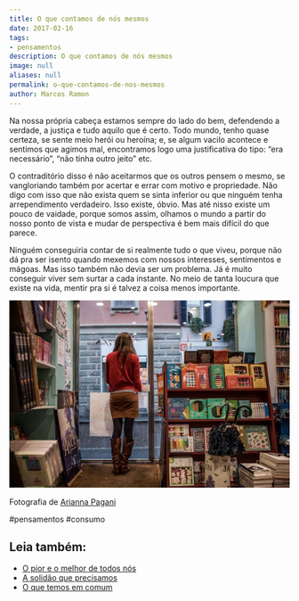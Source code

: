 ```yaml
---
title: O que contamos de nós mesmos
date: 2017-02-16
tags:
- pensamentos
description: O que contamos de nós mesmos
image: null
aliases: null
permalink: o-que-contamos-de-nos-mesmos
author: Marcos Ramon
---
```

Na nossa própria cabeça estamos sempre do lado do bem, defendendo a verdade, a justiça e tudo aquilo que é certo. Todo mundo, tenho quase certeza, se sente meio herói ou heroína; e, se algum vacilo acontece e sentimos que agimos mal, encontramos logo uma justificativa do tipo: “era necessário”, “não tinha outro jeito” etc.

O contraditório disso é não aceitarmos que os outros pensem o mesmo, se vangloriando também por acertar e errar com motivo e propriedade. Não digo com isso que não exista quem se sinta inferior ou que ninguém tenha arrependimento verdadeiro. Isso existe, óbvio. Mas até nisso existe um pouco de vaidade, porque somos assim, olhamos o mundo a partir do nosso ponto de vista e mudar de perspectiva é bem mais difícil do que parece.

Ninguém conseguiria contar de si realmente tudo o que viveu, porque não dá pra ser isento quando mexemos com nossos interesses, sentimentos e mágoas. Mas isso também não devia ser um problema. Já é muito conseguir viver sem surtar a cada instante. No meio de tanta loucura que existe na vida, mentir pra si é talvez a coisa menos importante.

<img src="/assets/img/o-que-contamos-de-nós mesmos-medium.jpeg">

Fotografia de [Arianna Pagani](http://www.ariannapagani.com/)


#pensamentos #consumo<div class="leia-tambem" markdown="1">
## Leia também:

- <a href="/o-pior-e-o-melhor-de-todos-nos">O pior e o melhor de todos nós</a>
- <a href="/a-solidao-que-precisamos">A solidão que precisamos</a>
- <a href="/o-que-temos-em-comum">O que temos em comum</a>
</div>
